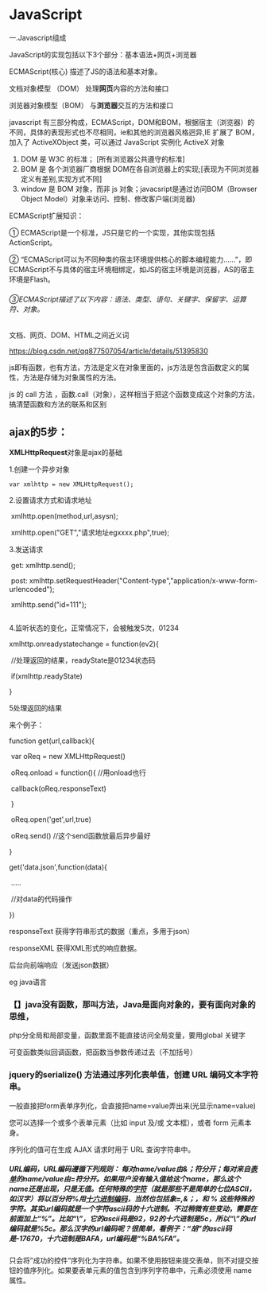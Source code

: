 # JavaScript

一.Javascript组成

JavaScript的实现包括以下3个部分：基本语法+网页+浏览器

ECMAScript(核心)      			描述了JS的语法和基本对象。

文档对象模型 （DOM）   		  处理**网页**内容的方法和接口

浏览器对象模型（BOM）         	  与**浏览器**交互的方法和接口

javascript 有三部分构成，ECMAScript，DOM和BOM，根据宿主（浏览器）的不同，具体的表现形式也不尽相同，ie和其他的浏览器风格迥异,IE 扩展了 BOM，加入了 ActiveXObject 类，可以通过 JavaScript 实例化 ActiveX 对象

 

1. DOM 是 W3C 的标准； [所有浏览器公共遵守的标准]
2. BOM 是 各个浏览器厂商根据 DOM在各自浏览器上的实现;[表现为不同浏览器定义有差别,实现方式不同]
3. window 是 BOM 对象，而非 js 对象；javacsript是通过访问BOM（Browser Object Model）对象来访问、控制、修改客户端(浏览器)

ECMAScript扩展知识：

① ECMAScript是一个标准，JS只是它的一个实现，其他实现包括ActionScript。

② “ECMAScript可以为不同种类的宿主环境提供核心的脚本编程能力……”，即ECMAScript不与具体的宿主环境相绑定，如JS的宿主环境是浏览器，AS的宿主环境是Flash。

###### ③ECMAScript描述了以下内容：语法、类型、语句、关键字、保留字、运算符、对象。
文档、网页、DOM、HTML之间近义词

https://blog.csdn.net/qq877507054/article/details/51395830

js即有函数，也有方法，方法是定义在对象里面的，js方法是包含函数定义的属性，方法是存储为对象属性的方法。

js 的 call 方法 ，函数.call（对象），这样相当于把这个函数变成这个对象的方法，搞清楚函数和方法的联系和区别

## ajax的5步：

**XMLHttpRequest**对象是ajax的基础

1.创建一个异步对象

 	var xmlhttp = new XMLHttpRequest();

2.设置请求方式和请求地址

​	xmlhttp.open(method,url,asysn);

​	xmlhttp.open("GET","请求地址egxxxx.php",true);

3.发送请求

​	get:		xmlhttp.send();

​	post:		xmlhttp.setRequestHeader("Content-type","application/x-www-form-urlencoded");

​				xmlhttp.send("id=111");

```

```

4.监听状态的变化，正常情况下，会被触发5次，01234

xmlhttp.onreadystatechange =  function(ev2){

​	//处理返回的结果，readyState是01234状态码

​	if(xmlhttp.readyState)

}

5处理返回的结果

来个例子：

function get(url,callback){

​	var oReq = new XMLHttpRequest()

​	oReq.onload = function(){  //用onload也行

​		callback(oReq.responseText)

​	}

​	oReq.open('get',url,true)

​	oReq.send()    //这个send函数放最后异步最好	

}

get('data.json',function(data){

​	.....

​	//对data的代码操作

})

responseText   获得字符串形式的数据（重点，多用于json）

responseXML   获得XML形式的响应数据。



后台向前端响应（发送json数据）

eg java语言





### 【】java没有函数，那叫方法，Java是面向对象的，要有面向对象的思维，

php分全局和局部变量，函数里面不能直接访问全局变量，要用global 关键字



可变函数类似回调函数，把函数当参数传递过去（不加括号）



### jquery的serialize() 方法通过序列化表单值，创建 URL 编码文本字符串。

一般直接把form表单序列化，会直接把name=value弄出来(光显示name=value)

您可以选择一个或多个表单元素（比如 input 及/或 文本框），或者 form 元素本身。

序列化的值可在生成 AJAX 请求时用于 URL 查询字符串中。

##### URL编码，URL编码遵循下列规则： 每对name/value由&；符分开；每对来自[表单](https://baike.baidu.com/item/%E8%A1%A8%E5%8D%95)的name/value由=符分开。如果用户没有输入值给这个name，那么这个name还是出现，只是无值。任何特殊的[字符](https://baike.baidu.com/item/%E5%AD%97%E7%AC%A6)（就是那些不是简单的七位ASCII，如汉字）将以百分符%用[十六进制编码](https://baike.baidu.com/item/%E5%8D%81%E5%85%AD%E8%BF%9B%E5%88%B6%E7%BC%96%E7%A0%81)，当然也包括象=,&；，和 % 这些特殊的字符。其实url编码就是一个字符ascii码的十六进制。不过稍微有些变动，需要在前面加上“%”。比如“\”，它的ascii码是92，92的十六进制是5c，所以“\”的url编码就是%5c。那么汉字的url编码呢？很简单，看例子：“胡”的ascii码是-17670，十六进制是BAFA，url编码是“%BA%FA”。

只会将”成功的控件“序列化为字符串。如果不使用按钮来提交表单，则不对提交按钮的值序列化。如果要表单元素的值包含到序列字符串中，元素必须使用 name 属性。